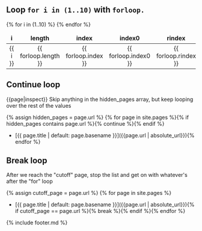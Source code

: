 ## Loop `for i in (1..10)` with `forloop.`

<table style="text-align: center;">
<thead style="font-weight: bold;">
<tr>
<td>i</td>
<td>length</td>
<td>index</td>
<td>index0</td>
<td>rindex</td>
<td>rindex0</td>
<td>first</td>
<td>last</td>
</tr>
</thead>
<tbody>
{% for i in (1..10) %}
<tr>
<td>{{ i }}</td>
<td>{{ forloop.length }}</td>
<td>{{ forloop.index }}</td>
<td>{{ forloop.index0 }}</td>
<td>{{ forloop.rindex }}</td>
<td>{{ forloop.rindex0 }}</td>
<td>{{ forloop.first }}</td>
<td>{{ forloop.last }}</td>
</tr>
{% endfor %}
</tbody>
</table>

## Continue loop
{{page|inspect}}
Skip anything in the hidden_pages array, but keep looping over the rest of the values

{% assign hidden_pages = page.url %}
{% for page in site.pages %}{% if hidden_pages contains page.url %}{% continue %}{% endif %}
- [{{ page.title | default: page.basename }}]({{page.url | absolute_url}}){% endfor %}

## Break loop

After we reach the "cutoff" page, stop the list and get on with whatever's after the "for" loop

{% assign cutoff_page = page.url %}
{% for page in site.pages %}
- [{{ page.title | default: page.basename }}]({{page.url | absolute_url}}){% if cutoff_page == page.url %}{% break %}{% endif %}{% endfor %}

{% include footer.md %}
